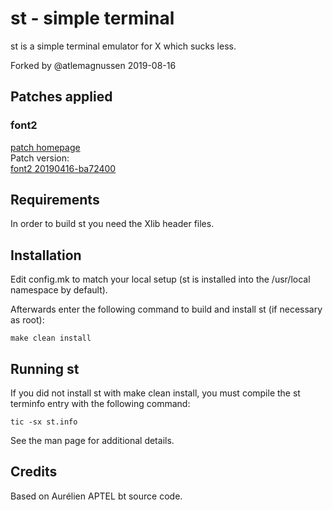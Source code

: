 # st - simple terminal
st is a simple terminal emulator for X which sucks less.  
  
Forked by @atlemagnussen 2019-08-16

## Patches applied
### font2
[patch homepage](https://st.suckless.org/patches/font2/)  
Patch version:  
[font2 20190416-ba72400](https://st.suckless.org/patches/font2/st-font2-20190416-ba72400.diff)


Requirements
------------
In order to build st you need the Xlib header files.


Installation
------------
Edit config.mk to match your local setup (st is installed into
the /usr/local namespace by default).

Afterwards enter the following command to build and install st (if
necessary as root):

    make clean install


Running st
----------
If you did not install st with make clean install, you must compile
the st terminfo entry with the following command:

    tic -sx st.info

See the man page for additional details.

Credits
-------
Based on Aurélien APTEL <aurelien dot aptel at gmail dot com> bt source code.

